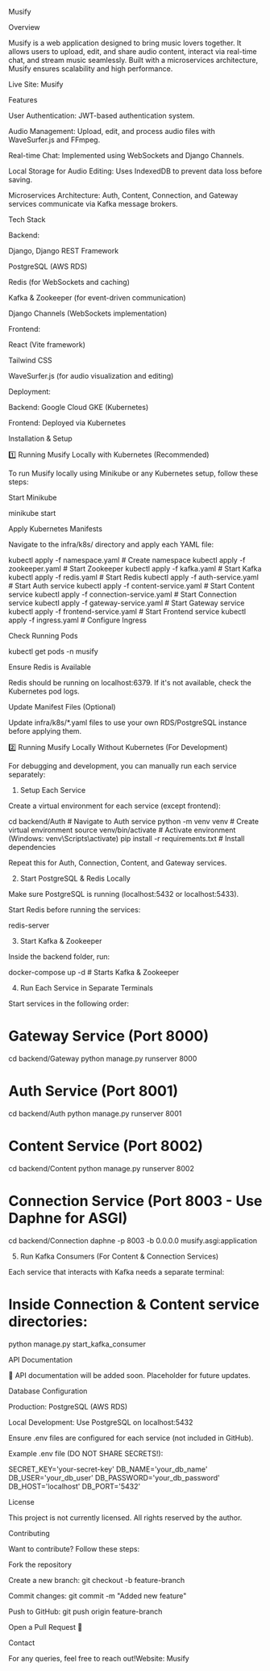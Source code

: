Musify

Overview

Musify is a web application designed to bring music lovers together. It allows users to upload, edit, and share audio content, interact via real-time chat, and stream music seamlessly. Built with a microservices architecture, Musify ensures scalability and high performance.

Live Site: Musify

Features

User Authentication: JWT-based authentication system.

Audio Management: Upload, edit, and process audio files with WaveSurfer.js and FFmpeg.

Real-time Chat: Implemented using WebSockets and Django Channels.

Local Storage for Audio Editing: Uses IndexedDB to prevent data loss before saving.

Microservices Architecture: Auth, Content, Connection, and Gateway services communicate via Kafka message brokers.

Tech Stack

Backend:

Django, Django REST Framework

PostgreSQL (AWS RDS)

Redis (for WebSockets and caching)

Kafka & Zookeeper (for event-driven communication)

Django Channels (WebSockets implementation)

Frontend:

React (Vite framework)

Tailwind CSS

WaveSurfer.js (for audio visualization and editing)

Deployment:

Backend: Google Cloud GKE (Kubernetes)

Frontend: Deployed via Kubernetes

Installation & Setup

1️⃣ Running Musify Locally with Kubernetes (Recommended)

To run Musify locally using Minikube or any Kubernetes setup, follow these steps:

Start Minikube

minikube start

Apply Kubernetes Manifests

Navigate to the infra/k8s/ directory and apply each YAML file:

kubectl apply -f namespace.yaml  # Create namespace
kubectl apply -f zookeeper.yaml  # Start Zookeeper
kubectl apply -f kafka.yaml      # Start Kafka
kubectl apply -f redis.yaml      # Start Redis
kubectl apply -f auth-service.yaml  # Start Auth service
kubectl apply -f content-service.yaml  # Start Content service
kubectl apply -f connection-service.yaml  # Start Connection service
kubectl apply -f gateway-service.yaml  # Start Gateway service
kubectl apply -f frontend-service.yaml  # Start Frontend service
kubectl apply -f ingress.yaml  # Configure Ingress

Check Running Pods

kubectl get pods -n musify

Ensure Redis is Available

Redis should be running on localhost:6379. If it's not available, check the Kubernetes pod logs.

Update Manifest Files (Optional)

Update infra/k8s/*.yaml files to use your own RDS/PostgreSQL instance before applying them.

2️⃣ Running Musify Locally Without Kubernetes (For Development)

For debugging and development, you can manually run each service separately:

1. Setup Each Service

Create a virtual environment for each service (except frontend):

cd backend/Auth   # Navigate to Auth service
python -m venv venv  # Create virtual environment
source venv/bin/activate  # Activate environment (Windows: venv\Scripts\activate)
pip install -r requirements.txt  # Install dependencies

Repeat this for Auth, Connection, Content, and Gateway services.

2. Start PostgreSQL & Redis Locally

Make sure PostgreSQL is running (localhost:5432 or localhost:5433).

Start Redis before running the services:

redis-server

3. Start Kafka & Zookeeper

Inside the backend folder, run:

docker-compose up -d  # Starts Kafka & Zookeeper

4. Run Each Service in Separate Terminals

Start services in the following order:

# Gateway Service (Port 8000)
cd backend/Gateway
python manage.py runserver 8000

# Auth Service (Port 8001)
cd backend/Auth
python manage.py runserver 8001

# Content Service (Port 8002)
cd backend/Content
python manage.py runserver 8002

# Connection Service (Port 8003 - Use Daphne for ASGI)
cd backend/Connection
daphne -p 8003 -b 0.0.0.0 musify.asgi:application

5. Run Kafka Consumers (For Content & Connection Services)

Each service that interacts with Kafka needs a separate terminal:

# Inside Connection & Content service directories:
python manage.py start_kafka_consumer

API Documentation

🚀 API documentation will be added soon. Placeholder for future updates.

Database Configuration

Production: PostgreSQL (AWS RDS)

Local Development: Use PostgreSQL on localhost:5432

Ensure .env files are configured for each service (not included in GitHub).

Example .env file (DO NOT SHARE SECRETS!):

SECRET_KEY='your-secret-key'
DB_NAME='your_db_name'
DB_USER='your_db_user'
DB_PASSWORD='your_db_password'
DB_HOST='localhost'
DB_PORT='5432'

License

This project is not currently licensed. All rights reserved by the author.

Contributing

Want to contribute? Follow these steps:

Fork the repository

Create a new branch: git checkout -b feature-branch

Commit changes: git commit -m "Added new feature"

Push to GitHub: git push origin feature-branch

Open a Pull Request 🚀

Contact

For any queries, feel free to reach out!Website: Musify
